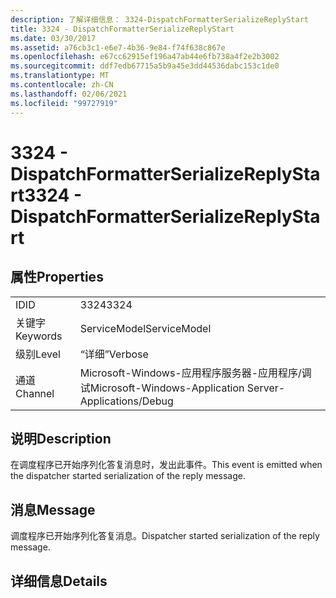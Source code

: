 ```yaml
---
description: 了解详细信息： 3324-DispatchFormatterSerializeReplyStart
title: 3324 - DispatchFormatterSerializeReplyStart
ms.date: 03/30/2017
ms.assetid: a76cb3c1-e6e7-4b36-9e84-f74f638c867e
ms.openlocfilehash: e67cc62915ef196a47ab44e6fb738a4f2e2b3002
ms.sourcegitcommit: ddf7edb67715a5b9a45e3dd44536dabc153c1de0
ms.translationtype: MT
ms.contentlocale: zh-CN
ms.lasthandoff: 02/06/2021
ms.locfileid: "99727919"
---
```

# <a name="3324---dispatchformatterserializereplystart"></a><span data-ttu-id="48d51-103">3324 - DispatchFormatterSerializeReplyStart</span><span class="sxs-lookup"><span data-stu-id="48d51-103">3324 - DispatchFormatterSerializeReplyStart</span></span>

## <a name="properties"></a><span data-ttu-id="48d51-104">属性</span><span class="sxs-lookup"><span data-stu-id="48d51-104">Properties</span></span>  
  
|||  
|-|-|  
|<span data-ttu-id="48d51-105">ID</span><span class="sxs-lookup"><span data-stu-id="48d51-105">ID</span></span>|<span data-ttu-id="48d51-106">3324</span><span class="sxs-lookup"><span data-stu-id="48d51-106">3324</span></span>|  
|<span data-ttu-id="48d51-107">关键字</span><span class="sxs-lookup"><span data-stu-id="48d51-107">Keywords</span></span>|<span data-ttu-id="48d51-108">ServiceModel</span><span class="sxs-lookup"><span data-stu-id="48d51-108">ServiceModel</span></span>|  
|<span data-ttu-id="48d51-109">级别</span><span class="sxs-lookup"><span data-stu-id="48d51-109">Level</span></span>|<span data-ttu-id="48d51-110">“详细”</span><span class="sxs-lookup"><span data-stu-id="48d51-110">Verbose</span></span>|  
|<span data-ttu-id="48d51-111">通道</span><span class="sxs-lookup"><span data-stu-id="48d51-111">Channel</span></span>|<span data-ttu-id="48d51-112">Microsoft-Windows-应用程序服务器-应用程序/调试</span><span class="sxs-lookup"><span data-stu-id="48d51-112">Microsoft-Windows-Application Server-Applications/Debug</span></span>|  
  
## <a name="description"></a><span data-ttu-id="48d51-113">说明</span><span class="sxs-lookup"><span data-stu-id="48d51-113">Description</span></span>  

 <span data-ttu-id="48d51-114">在调度程序已开始序列化答复消息时，发出此事件。</span><span class="sxs-lookup"><span data-stu-id="48d51-114">This event is emitted when the dispatcher started serialization of the reply message.</span></span>  
  
## <a name="message"></a><span data-ttu-id="48d51-115">消息</span><span class="sxs-lookup"><span data-stu-id="48d51-115">Message</span></span>  

 <span data-ttu-id="48d51-116">调度程序已开始序列化答复消息。</span><span class="sxs-lookup"><span data-stu-id="48d51-116">Dispatcher started serialization of the reply message.</span></span>  
  
## <a name="details"></a><span data-ttu-id="48d51-117">详细信息</span><span class="sxs-lookup"><span data-stu-id="48d51-117">Details</span></span>
